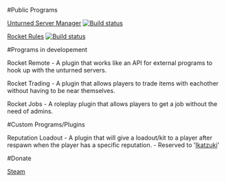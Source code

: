 #Public Programs

[Unturned Server Manager](https://persiafighter.github.io/UnturnedServerManager/) [![Build status](https://ci.appveyor.com/api/projects/status/bocigasg3gog25rg/branch/master?svg=true)](https://ci.appveyor.com/project/persiafighter/unturnedservermanager/branch/master)

[Rocket Rules](https://persiafighter.github.io/Rocket-Rules/) [![Build status](https://ci.appveyor.com/api/projects/status/pb6sp9f67e4dj9is?svg=true)](https://ci.appveyor.com/project/persiafighter/rocket-rules)

#Programs in developement

<SCRIPT TYPE="text/javascript" LANGUAGE="JavaScript">
<!--

dateFuture = new Date(2017,0,1,17,00,00);

function GetCount(){

        dateNow = new Date();                                                                        //grab current date
        amount = dateFuture.getTime() - dateNow.getTime();                //calc milliseconds between dates
        delete dateNow;

        // time is already past
        if(amount < 0){
                document.getElementById('countbox').innerHTML="Now!";
        }
        // date is still good
        else{
                days=0;hours=0;mins=0;secs=0;out="";

                amount = Math.floor(amount/1000);//kill the "milliseconds" so just secs

                days=Math.floor(amount/86400);//days
                amount=amount%86400;

                hours=Math.floor(amount/3600);//hours
                amount=amount%3600;

                mins=Math.floor(amount/60);//minutes
                amount=amount%60;

                secs=Math.floor(amount);//seconds

                if(days != 0){out += days +" day"+((days!=1)?"s":"")+", ";}
                if(days != 0 || hours != 0){out += hours +" hour"+((hours!=1)?"s":"")+", ";}
                if(days != 0 || hours != 0 || mins != 0){out += mins +" minute"+((mins!=1)?"s":"")+", ";}
                out += secs +" seconds";
                document.getElementById('countbox').innerHTML=out;

                setTimeout("GetCount()", 1000);
        }
}

window.onload=function(){GetCount();}//call when everything has loaded

//-->
</script>
<div id="countbox"></div>

Rocket Remote - A plugin that works like an API for external programs to hook up with the unturned servers.

Rocket Trading - A plugin that allows players to trade items with eachother without having to be near themselves.

Rocket Jobs - A roleplay plugin that allows players to get a job without the need of admins.

#Custom Programs/Plugins

Reputation Loadout - A plugin that will give a loadout/kit to a player after respawn when the player has a specific reputation. - Reserved to '[Ikatzuki](http://steamcommunity.com/id/Ikatzuki1/)'

#Donate

[Steam](https://steamcommunity.com/tradeoffer/new/?partner=171975117&token=nPB07kkc)
